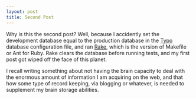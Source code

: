 ```yaml
--- 
layout: post
title: Second Post
---
```

Why is this the second post? Well, because I accidently set the development database equal to the production database in the [Typo](http://typo.leetsoft.com/) database configuration file, and ran [Rake](http://rake.rubyforge.org/), which is the version of Makefile or Ant for Ruby.  Rake clears the database before running tests, and my first post got wiped off the face of this planet.  

I recall writing something about not having the brain capacity to deal with the enormous amount of information I am acquiring on the web, and that how some type of record keeping, via blogging or whatever, is needed to supplement my brain storage abilities.
